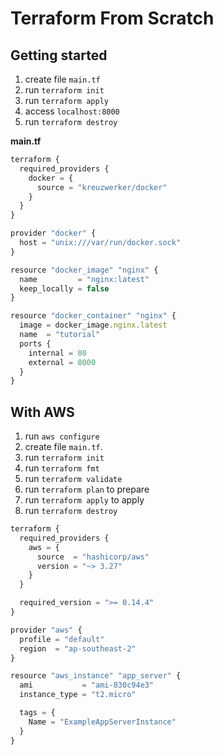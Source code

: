 # Terraform From Scratch


## Getting started

1. create file `main.tf` 
2. run `terraform init`
3. run `terraform apply`
4. access `localhost:8000`
6. run `terraform destroy`

**main.tf**

```js
terraform {
  required_providers {
    docker = {
      source = "kreuzwerker/docker"
    }
  }
}

provider "docker" {
  host = "unix:///var/run/docker.sock"
}

resource "docker_image" "nginx" {
  name         = "nginx:latest"
  keep_locally = false
}

resource "docker_container" "nginx" {
  image = docker_image.nginx.latest
  name  = "tutorial"
  ports {
    internal = 80
    external = 8000
  }
}
```

## With AWS

1. run `aws configure`
2. create file `main.tf`.
3. run `terraform init`
4. run `terraform fmt`
5. run `terraform validate`
6. run `terraform plan` to prepare
7. run `terraform apply` to apply
8. run `terraform destroy`

```js
terraform {
  required_providers {
    aws = {
      source  = "hashicorp/aws"
      version = "~> 3.27"
    }
  }

  required_version = ">= 0.14.4"
}

provider "aws" {
  profile = "default"
  region  = "ap-southeast-2"
}

resource "aws_instance" "app_server" {
  ami           = "ami-830c94e3"
  instance_type = "t2.micro"

  tags = {
    Name = "ExampleAppServerInstance"
  }
}

```
